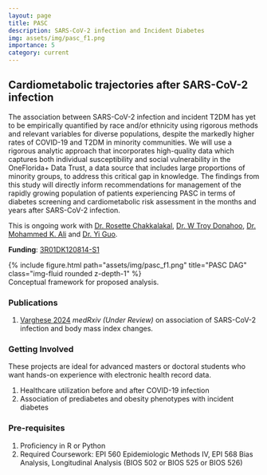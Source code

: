 ```yaml
---
layout: page
title: PASC
description: SARS-CoV-2 infection and Incident Diabetes
img: assets/img/pasc_f1.png
importance: 5
category: current
---
```


## Cardiometabolic trajectories after SARS-CoV-2 infection

The association between SARS-CoV-2 infection and incident T2DM has yet to be empirically quantified by race
and/or ethnicity using rigorous methods and relevant variables for diverse populations, despite the markedly
higher rates of COVID-19 and T2DM in minority communities. We will use a rigorous analytic approach that
incorporates high-quality data which captures both individual susceptibility and social vulnerability in the
OneFlorida+ Data Trust, a data source that includes large proportions of minority groups, to address this
critical gap in knowledge. The findings from this study will directly inform recommendations for management of
the rapidly growing population of patients experiencing PASC in terms of diabetes screening and
cardiometabolic risk assessment in the months and years after SARS-CoV-2 infection.


This is ongoing work with [Dr. Rosette Chakkalakal](https://med.emory.edu/directory/profile/?u=RCHAKKA), [Dr. W Troy Donahoo](https://ufhealth.org/doctors/william-t-donahoo), [Dr. Mohammed K. Ali](https://sph.emory.edu/faculty/profile/index.php?FID=mohammed-ali-372) and [Dr. Yi Guo](https://hobi.med.ufl.edu/profile/guo-yi/).

**Funding**: [3R01DK120814-S1](https://reporter.nih.gov/search/fesNx3NfU0Km5Dk3kHhorg/project-details/10632758)

<div class="row">
    <div class="col-sm mt-3 mt-md-0">
        {% include figure.html path="assets/img/pasc_f1.png" title="PASC DAG" class="img-fluid rounded z-depth-1" %}
    </div>
</div>
<div class="caption">
    Conceptual framework for proposed analysis.
</div>

### Publications

1. [Varghese 2024](https://www.medrxiv.org/content/10.1101/2024.02.12.24302697v1) *medRxiv (Under Review)* on association of SARS-CoV-2 infection and body mass index changes. 

### Getting Involved
These projects are ideal for advanced masters or doctoral students who want hands-on experience with electronic health record data.

1. Healthcare utilization before and after COVID-19 infection
2. Association of prediabetes and obesity phenotypes with incident diabetes


### Pre-requisites
1. Proficiency in R or Python
2. Required Coursework: EPI 560 Epidemiologic Methods IV, EPI 568 Bias Analysis, Longitudinal Analysis (BIOS 502 or BIOS 525 or BIOS 526)
